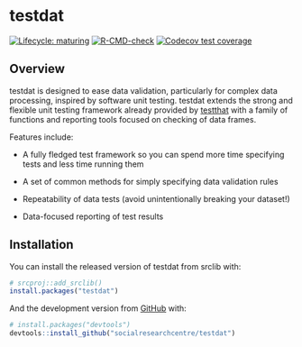 
<!-- README.md is generated from README.Rmd. Please edit that file -->

# testdat

<!-- badges: start -->

[![Lifecycle:
maturing](https://img.shields.io/badge/lifecycle-maturing-blue.svg)](https://www.tidyverse.org/lifecycle/#maturing)
[![R-CMD-check](https://github.com/socialresearchcentre/testdat/workflows/R-CMD-check/badge.svg)](https://github.com/socialresearchcentre/testdat/actions)
[![Codecov test
coverage](https://codecov.io/gh/socialresearchcentre/testdat/branch/master/graph/badge.svg)](https://codecov.io/gh/socialresearchcentre/testdat?branch=master)
<!-- badges: end -->

## Overview

testdat is designed to ease data validation, particularly for complex
data processing, inspired by software unit testing. testdat extends the
strong and flexible unit testing framework already provided by
[testthat](https://testthat.r-lib.org/) with a family of functions and
reporting tools focused on checking of data frames.

Features include:

-   A fully fledged test framework so you can spend more time specifying
    tests and less time running them

-   A set of common methods for simply specifying data validation rules

-   Repeatability of data tests (avoid unintentionally breaking your
    dataset!)

-   Data-focused reporting of test results

## Installation

You can install the released version of testdat from srclib with:

``` r
# srcproj::add_srclib()
install.packages("testdat")
```

And the development version from [GitHub](https://github.com/) with:

``` r
# install.packages("devtools")
devtools::install_github("socialresearchcentre/testdat")
```

